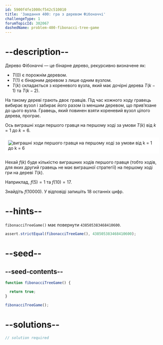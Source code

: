 ```yaml
---
id: 5900f4fe1000cf542c510010
title: 'Завдання 400: гра з деревом Фібоначчі'
challengeType: 1
forumTopicId: 302067
dashedName: problem-400-fibonacci-tree-game
---
```


# --description--

Дерево Фібоначчі — це бінарне дерево, рекурсивно визначене як:

- $T(0)$ є порожнім деревом.
- $T(1)$ є бінарним деревом з лише одним вузлом.
- $T(k)$ складається з кореневого вузла, який має дочірні дерева $T(k - 1)$ та $T(k - 2)$.

На такому дереві грають двоє гравців. Під час кожного ходу гравець вибирає вузол і забирає його разом із меншим деревом, що прив’язане до цього вузла. Гравець, який повинен взяти кореневий вузол цілого дерева, програє.

Ось виграшні ходи першого гравця на першому ході за умови $T(k)$ від $k = 1$ до $k = 6$.

<img alt="виграшні ходи першого гравця на першому ході за умови від k = 1 до k = 6" src="https://cdn.freecodecamp.org/curriculum/project-euler/fibonacci-tree-game.png" style="background-color: white; padding: 10px; display: block; margin-right: auto; margin-left: auto; margin-bottom: 1.2rem;" />

Нехай $f(k)$ буде кількістю виграшних ходів першого гравця (тобто ходів, для яких другий гравець не має виграшної стратегії) на першому ході гри на дереві $T(k)$.

Наприклад, $f(5) = 1$ та $f(10) = 17$.

Знайдіть $f(10000)$. У відповіді запишіть 18 останніх цифр.

# --hints--

`fibonacciTreeGame()` має повернути `438505383468410600`.

```js
assert.strictEqual(fibonacciTreeGame(), 438505383468410600);
```

# --seed--

## --seed-contents--

```js
function fibonacciTreeGame() {

  return true;
}

fibonacciTreeGame();
```

# --solutions--

```js
// solution required
```
